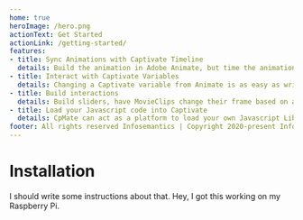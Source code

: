 ```yaml
---
home: true
heroImage: /hero.png
actionText: Get Started 
actionLink: /getting-started/
features:
- title: Sync Animations with Captivate Timeline
  details: Build the animation in Adobe Animate, but time the animation to the voiceover in Captivate. Live, visible from Captivate's timeline.
- title: Interact with Captivate Variables
  details: Changing a Captivate variable from Animate is as easy as writing X.captivate.variables.MyVar = "New Value";
- title: Build interactions
  details: Build sliders, have MovieClips change their frame based on a Captivate variable, display a Captivate Variable value in a dynamic textfield in Animate. All this and more.
- title: Load your Javascript code into Captivate
  details: CpMate can act as a platform to load your own Javascript Libraries directly into Captivate. Need to update the code? Just republish the Adobe Animate project and update it in Captivate. No more tinkering with Captivate's HTML templates!
footer: All rights reserved Infosemantics | Copyright 2020-present Infosemantics
---
```


# Installation
I should write some instructions about that.
Hey, I got this working on my Raspberry Pi.
